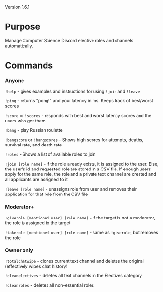 Version 1.6.1
# Purpose
Manage Computer Science Discord elective roles and channels automatically.

# Commands
### Anyone
`!help` - gives examples and instructions for using `!join` and `!leave`

`!ping` - returns "pong!" and your latency in ms. Keeps track of best/worst scores

`!score` or `!scores` - responds with best and worst latency scores and the users who got them

`!bang` - play Russian roulette

`!bangscore` or `!bangscores` - Shows high scores for attempts, deaths, survival rate, and death rate

`!roles` - Shows a list of available roles to join

`!join [role name]` - if the role already exists, it is assigned to the user. Else, the user's id and requested role are stored in a CSV file. If enough users apply for the same role, the role and a private text channel are created and all applicants are assigned to it

`!leave [role name]` - unassigns role from user and removes their application for that role from the CSV file

### Moderator+
`!giverole [mentioned user] [role name]` - if the target is not a moderator, the role is assigned to the target  

`!takerole [mentioned user] [role name]` - same as `!giverole`, but removes the role

### Owner only
`!totalchatwipe` - clones current text channel and deletes the original (effectively wipes chat history)

`!cleanelectives` - deletes all text channels in the Electives category

`!cleanroles` - deletes all non-essential roles
